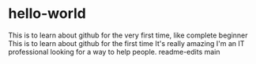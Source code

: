 # hello-world
This is to learn about github for the very first time, like complete beginner
This is to learn about github for the first time
It's really amazing
I'm an IT professional looking for a way to help people.
readme-edits
main